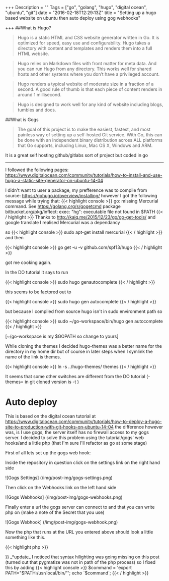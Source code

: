 +++
Description = ""
Tags = ["go", "golang", "hugo", "digital ocean", "ubuntu", "git"]
date = "2016-02-18T12:29:13Z"
title = "Setting up a hugo based website on ubuntu then auto deploy using gog webhooks"

+++
##What is Hugo?

>Hugo is a static HTML and CSS website generator written in Go. It is optimized for speed, easy use and configurability. Hugo takes a directory with content and templates and renders them into a full HTML website.

>Hugo relies on Markdown files with front matter for meta data. And you can run Hugo from any directory. This works well for shared hosts and other systems where you don’t have a privileged account.

>Hugo renders a typical website of moderate size in a fraction of a second. A good rule of thumb is that each piece of content renders in around 1 millisecond.

>Hugo is designed to work well for any kind of website including blogs, tumbles and docs.

##What is Gogs

>The goal of this project is to make the easiest, fastest, and most painless way of setting up a self-hosted Git service. With Go, this can be done with an independent binary distribution across ALL platforms that Go supports, including Linux, Mac OS X, Windows and ARM.

It is a great self hosting github/gitlabs sort of project but coded in go

---

I followed the following pages: https://www.digitalocean.com/community/tutorials/how-to-install-and-use-hugo-a-static-site-generator-on-ubuntu-14-04

I didn't want to user a package, my prefference was to compile from source: https://gohugo.io/overview/installing/ however I got the following message while trying that:
{{< highlight console >}}
go: missing Mercurial command. See https://golang.org/s/gogetcmd
package bitbucket.org/pkg/inflect: exec: "hg": executable file not found in $PATH
{{< / highlight >}}
Thanks to http://kaiq.me/2015/12/23/go/go-get-tools/ and google translate I realised Mercurial was a dependancy

so
{{< highlight console >}}
sudo apt-get install mercurial
{{< / highlight >}}
and then

{{< highlight console >}}
go get -u -v github.com/spf13/hugo
{{< / highlight >}}

got me cooking again.


In the DO tutorial it says to run 

{{< highlight console >}}
sudo hugo genautocomplete
{{< / highlight >}}

this seems to be factored out to 

{{< highlight console >}}
sudo hugo gen autocomplete
{{< / highlight >}}

but because I compiled from source hugo isn't in sudo environment path so 

{{< highlight console >}}
sudo ~/go-workspace/bin/hugo gen autocomplete
{{< / highlight >}}

[~/go-workspace is my $GOPATH so change to yours]


While cloning the themes I decided hugo-themes was a better name for the directory in my home dir but of course in later steps when I symlink the name of the link is themes.

{{< highlight console >}}
 ln -s ../hugo-themes/ themes
{{< / highlight >}}

It seems that some other switches are different from the DO tutorial (-themes= in git cloned version is -t )

Auto deploy
=========

This is based on the digital ocean tutorial at https://www.digitalocean.com/community/tutorials/how-to-deploy-a-hugo-site-to-production-with-git-hooks-on-ubuntu-14-04 the difference however was, is I use gogs, the server itself has no firewall access to my gogs server. I decided to solve this problem using the tutorial/gogs' web hooks/and a little php (that I'm sure I'll refactor as go at some stage)

First of all lets set up the gogs web hook:

Inside the repository in question click on the settings link on the right hand side

![Gogs Settings]
(/img/post-img/gogs-settings.png)

Then click on the Webhooks link on the left hand side

![Gogs Webhooks]
(/img/post-img/gogs-webhooks.png)

Finally enter a url the gogs server can connect to and that you can write php on (make a note of the Secret that you use)

![Gogs Webhook]
(/img/post-img/gogs-webhook.png)

Now the php that runs at the URL you entered above should look a little something like this.

{{< highlight php >}}
<?php
//gogs secret for web hook
$secret   = "";

//keyword you are looking for in commit message to decide if to desploy
$deployCommitKeyword = "[deploy] ";
$json = (array) json_decode(file_get_contents('php://input'));

if(array_key_exists('secret', $json)&&($json['secret']==$secret)){
    echo 'secret matched';
    if(array_key_exists('commits', $json)){
        for($i=0, $j=count($json['commits']); $i<$j; $i++){
            $json['commits'][$i] = (array) $json['commits'][$i];
            if(array_key_exists('message', $json['commits'][$i])&&(strstr($json['commits'][$i]['message'], $deployCommitKeyword))){
                do_deploy();
                break;
            }
    }
}

function do_deploy(){
    $GIT_REPO           = "$HOME/my-website.git";
    $WORKING_DIRECTORY  = "$HOME/my-website-working";
    $REMOTE_BACKUP_HTML = "backup_html/";
    $REMOTE_PUBLIC_HTML = "public_html/";
    $MY_SERVER_IP       = "server_domain_or_IP
1";
 
    if(!is_dir($WORKING_DIRECTORY)){
        $command = "git clone $GIT_REPO $WORKING_DIRECTORY";
        echo `$command`;
    }else{
        $command = "cd $WORKING_DIRECTORY; git pull";
        echo `$command`;
    }
    $command = "cd $WORKING_DIRECTORY; /path/to/hugo";
    echo `$command`;
    //lets rsync a copy of the working directory to backup
    $command = "ssh $MY_SERVER_IP rsync -r $REMOTE_PUBLIC_HTML $REMOTE_BACKUP_HTML";
    echo `$command`;
    $command = "rsync -r $WORKING_DIRECTORY/public/ $MY_SERVER_IP:$REMOTE_PUBLIC_HTML";
    echo `$command`;
}
{{< / highlight >}}

_*update_ I noticed that syntax hilighting was going missing on this post (turned out that pygmatize was not in path of the php process) so I fixed this by adding

{{< highlight console >}}
$command = 'export PATH="$PATH:/usr/local/bin/"';
echo `$command`;
{{< / highlight >}}
